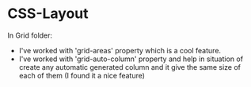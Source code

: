 # CSS-Layout
In Grid folder:
- I've worked with 'grid-areas' property which is a cool feature. 
- I've worked with 'grid-auto-column' property and help in situation of create any automatic generated column and it give the same size of each of them (I found it a nice feature)
